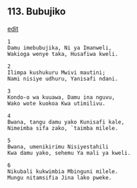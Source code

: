 ## 113. Bubujiko
[edit](https://docs.google.com/document/d/1LJZltLPjF%2D2kmv0NDkHBRwSOjuwg7bSx/edit?mode=html)




    1
    Damu imebubujika, Ni ya Imanweli,
    Wakioga wenye taka, Husafiwa kweli.

    2
    Ilimpa kushukuru Mwivi mautini;
    Nami nisiye udhuru, Yanisafi ndani.

    3
    Kondo-o wa kuuawa, Damu ina nguvu,
    Wako wote kuokoa Kwa utimilivu.

    4
    Bwana, tangu damu yako Kunisafi kale,
    Nimeimba sifa zako, `taimba milele.

    5
    Bwana, umenikirimu Nisiyestahili
    Kwa damu yako, sehemu Ya mali ya kweli.

    6
    Nikubali kukwimbia Mbinguni milele.
    Mungu nitamsifia Jina lako pweke.





